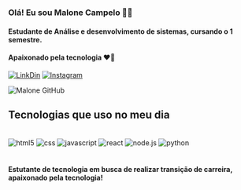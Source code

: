 ### Olá! Eu sou Malone Campelo 👋🏻
#### Estudante de Análise e desenvolvimento de sistemas, cursando o 1 semestre.
#### Apaixonado pela tecnologia ❤️🫰


[![LinkDin](https://img.shields.io/badge/LinkedIn-0077B5?style=for-the-badge&logo=linkedin&logoColor=white)](https://www.linkedin.com/in/malone-campelo-429b67258/)
[![Instagram](https://img.shields.io/badge/Instagram-E4405F?style=for-the-badge&logo=instagram&logoColor=white)](https://www.instagram.com/malonecampelo/)

![Malone GitHub](https://github-readme-stats.vercel.app/api/top-langs/?username=malone-campelo&langs_count=8)
## Tecnologias que uso no meu dia
<div style="display: inline_block"><br/>
  <img align="center" alt="html5" src="https://img.shields.io/badge/HTML5-E34F26?style=for-the-badge&logo=html5&logoColor=white"/>
   <img align="center" alt="css" src="https://img.shields.io/badge/CSS3-1572B6?style=for-the-badge&logo=css3&logoColor=white"/>
   <img align="center" alt="javascript" src="https://img.shields.io/badge/JavaScript-F7DF1E?style=for-the-badge&logo=javascript&logoColor=black"/>
   <img align="center" alt="react" src="https://img.shields.io/badge/React-20232A?style=for-the-badge&logo=react&logoColor=61DAFB"/>
   <img align="center" alt="node.js" src="https://img.shields.io/badge/Node.js-43853D?style=for-the-badge&logo=node.js&logoColor=white"/>
  <img align="center" alt="python" src="https://img.shields.io/badge/python-3670A0?style=for-the-badge&logo=python&logoColor=ffdd54">
</div><br/>

#### Estutante de tecnologia em busca de realizar transição de carreira, apaixonado pela tecnologia!
